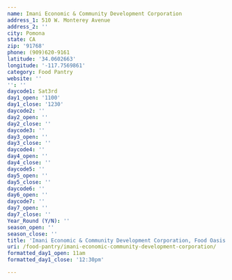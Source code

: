 ```yaml
---
name: Imani Economic & Community Development Corporation
address_1: 510 W. Monterey Avenue
address_2: ''
city: Pomona
state: CA
zip: '91768'
phone: (909)620-9161
latitude: '34.0602663'
longitude: '-117.7569861'
category: Food Pantry
website: ''
'': ''
daycode1: Sat3rd
day1_open: '1100'
day1_close: '1230'
daycode2: ''
day2_open: ''
day2_close: ''
daycode3: ''
day3_open: ''
day3_close: ''
daycode4: ''
day4_open: ''
day4_close: ''
daycode5: ''
day5_open: ''
day5_close: ''
daycode6: ''
day6_open: ''
daycode7: ''
day7_open: ''
day7_close: ''
Year_Round (Y/N): ''
season_open: ''
season_close: ''
title: 'Imani Economic & Community Development Corporation, Food Oasis Los Angeles'
uri: /food-pantry/imani-economic-community-development-corporation/
formatted_day1_open: 11am
formatted_day1_close: '12:30pm'

---
```

